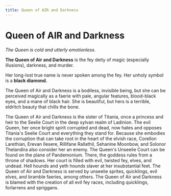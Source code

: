 ```yaml
---
title: Queen of AIR and Darkness
---
```


# Queen of AIR and Darkness

*The Queen is cold and utterly emotionless.*

**The Queen of Air and Darkness** is the fey deity of magic (especially illusions), darkness, and murder. 

Her long-lost true name is never spoken among the fey. Her unholy symbol is a **black diamond.** 

The Queen of Air and Darkness is a bodiless, invisible being, but she can be perceived magically as a faerie with pale, angular features, blood-black eyes, and a mane of black hair. She is beautiful, but hers is a terrible, eldritch beauty that chills the bone. 

The Queen of Air and Darkness is the sister of Titania, once a princess and heir to the Seelie Court in the deep sylvan realm of Ladinion. The evil Queen, her once bright spirit corrupted and dead, now hates and opposes Titania's Seelie Court and everything they stand for. Because she embodies the corruption that can take root in the heart of the elvish race, Corellon Larethian, Erevan Ilesere, Rillifane Rallathil, Sehanine Moonbow, and Solonor Thelandira also consider her an enemy. The Queen's Unseelie Court can be found on the plane of Pandemonium. There, the goddess rules from a throne of shadows. Her court is filled with evil, twisted fey, elves, and undead. Hell hounds and yeth hounds slaver at her insubstantial feet. The Queen of Air and Darkness is served by unseelie sprites, quicklings, evil elves, and bramble faeries, among others. The Queen of Air and Darkness is blamed with the creation of all evil fey races, including quicklings, forlarrens and spriggans.